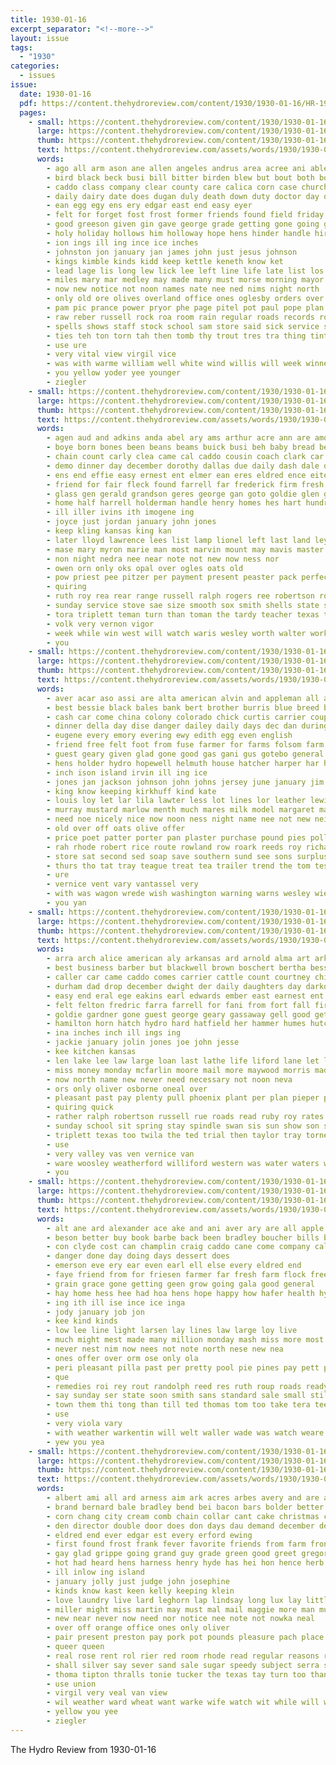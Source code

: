 ```yaml
---
title: 1930-01-16
excerpt_separator: "<!--more-->"
layout: issue
tags:
  - "1930"
categories:
  - issues
issue:
  date: 1930-01-16
  pdf: https://content.thehydroreview.com/content/1930/1930-01-16/HR-1930-01-16.pdf
  pages:
    - small: https://content.thehydroreview.com/content/1930/1930-01-16/small/HR-1930-01-16-01.jpg
      large: https://content.thehydroreview.com/content/1930/1930-01-16/large/HR-1930-01-16-01.jpg
      thumb: https://content.thehydroreview.com/content/1930/1930-01-16/thumbnails/HR-1930-01-16-01.jpg
      text: https://content.thehydroreview.com/assets/words/1930/1930-01-16/HR-1930-01-16-01.txt
      words:
        - ago all arm ason ane allen angeles andrus area acree ani able ave and age angeline abraham ary alva are american
        - bird black beck busi bill bitter birden blew but bout both board broadway bonds bos broom begin bradley back born began ber been brood brought boca blakley bell bees balance band browne bowen boast bee boswell brother business bro body boucher
        - caddo class company clear county care calica corn case church city come council chamber came cattle can college contin cost cold close car cause clyde carly chair con cloudy coats change
        - daily dairy date does dugan duly death down duty doctor day ditmore dell dark deem during dan days davis dent done dinner differ dee daughter don
        - ean egg egy ens ery edgar east end easy eyer
        - felt for forget fost frost former friends found field friday fine funny fire from france fall few felton fee farmer ford fell french first full farm flurry front
        - good greeson given gin gave george grade getting gone going glass grain governor
        - holy holiday hollows him holloway hope hens hinder handle hire hafer held house has hour heart heres heads had her hearing hone hatch hen high hutson harry honor hee hard holderman howard hal harriman hydro hess
        - ion ings ill ing ince ice inches
        - johnston jon january jan james john just jesus johnson
        - kings kimble kinds kidd keep kettle keneth know ket
        - lead lage lis long lew lick lee left line life late list los losing lev less lawton light last large let little
        - miles mary mar medley may made many must morse morning mayor mile more moist members mash matter men mors market mount money monday mon mail mcanally milton much miday misty march man mix mis music main moth
        - now new notice not noon names nate nee ned nims night north
        - only old ore olives overland office ones oglesby orders over obst ors off
        - pam pic prance power pryor phe page pitel pot paul pope plan pro people porter plants place public present president port part pack panic piel proud past per proper poli person
        - raw reber russell rock roa room rain regular roads records route roll race rate run render roy
        - spells shows staff stock school sam store said sick service study son sky stork see she special straight side sister saturday sale seems second south say such sun six sherman soon saw sim street screen sleet slick sing stewart set sheets storm streets snow ship summer storms stormy seven state sund sena sunday supper standing
        - ties teh ton torn tah then tomb thy trout tres tra thing tint tie too tures telling thai thur tombs tes than them trip town tilt the thaw toms taylor ting table times train tees tho threats ted talk temple till taken
        - use ure
        - very vital view virgil vice
        - was with warme william well white wind willis will week winners while weeks wright worth wee worst work weather winner world went watchman warm wilson wentz way wykert west win walls water
        - you yellow yoder yee younger
        - ziegler
    - small: https://content.thehydroreview.com/content/1930/1930-01-16/small/HR-1930-01-16-02.jpg
      large: https://content.thehydroreview.com/content/1930/1930-01-16/large/HR-1930-01-16-02.jpg
      thumb: https://content.thehydroreview.com/content/1930/1930-01-16/thumbnails/HR-1930-01-16-02.jpg
      text: https://content.thehydroreview.com/assets/words/1930/1930-01-16/HR-1930-01-16-02.txt
      words:
        - agen aud and adkins anda abel ary ams arthur acre ann are amos all allen august ask
        - boye born bones been beans beams buick busi beh baby bread ben best bonds bill blum back bett bills banks bast bank bandy but bar baldwin breeding book brother better bro brought bee bik
        - chain count carly clea came cal caddo cousin coach clark car carl cantrell coupe christina clone counts claude cato child champlin cedar county cashier con cecil colonel cash cobb
        - demo dinner day december dorothy dallas due daily dash dale ditch daughter delmar days doe demott death
        - ens end effie easy ernest ent elmer ean eres eldred ence eitel
        - friend for fair fleck found farrell far frederick firm fresh first fort few felton flint fry feck farm farms from folks floy faster
        - glass gen gerald grandson geres george gan goto goldie glen guest grove gas given grand going
        - home half harrell holderman handle henry homes hes hart hundred house hazen had hydro honor hodge hubert how has hassel harms high hatch her
        - ill iller ivins ith imogene ing
        - joyce just jordan january john jones
        - keep kling kansas king kan
        - later lloyd lawrence lees list lamp lionel left last land ley little light loc lorene lucile let lawter leber lynn leonard lock
        - mase mary myron marie man most marvin mount may mavis master missouri marion marshall miller merle made mis mar matter money more mor monday
        - non night nedra nee near note not new now ness nor
        - owen orn only oks opal over ogles oats old
        - pow priest pee pitzer per payment present peaster pack perfect pace parra phe part price potter pad
        - quiring
        - ruth roy rea rear range russell ralph rogers ree robertson roll rigg roa rosa rick rate rowland randolph ricks
        - sunday service stove sae size smooth sox smith shells state season see stutzman son stand spain small schantz six station stock soy sos sion seek sweeney shape stocks school study sea sedan short shock sport shirley saturday stutz sas start standard store sale second sell
        - tora triplett teman turn than toman the tardy teacher texas tie them tobe trip tea test ton taylor tave tae tommie then
        - volk very vernon vigor
        - week while win west will watch waris wesley worth walter work worley wee wharton williams writer with
        - you
    - small: https://content.thehydroreview.com/content/1930/1930-01-16/small/HR-1930-01-16-03.jpg
      large: https://content.thehydroreview.com/content/1930/1930-01-16/large/HR-1930-01-16-03.jpg
      thumb: https://content.thehydroreview.com/content/1930/1930-01-16/thumbnails/HR-1930-01-16-03.jpg
      text: https://content.thehydroreview.com/assets/words/1930/1930-01-16/HR-1930-01-16-03.txt
      words:
        - aver acar aso assi are alta american alvin and appleman all ani alton aid ata
        - best bessie black bales bank bert brother burris blue breed bryan been but boy baby balance boys back better bout board butler bees
        - cash car come china colony colorado chick curtis carrier coupe city clas charlie circle classen cattle certain cotto clarence cost calle christ comet can chastain contri cotton creek choice col class
        - dinner della day dise danger dailey daily days dec dan during dir demand dress daughters dewey dandy drop
        - eugene every emory evering ewy edith egg even english
        - friend free felt foot from fuse farmer for farms folsom farm first fast fred fatt few friday funk frank flakes figures found
        - guest geary given glad gone good gas gani gus gotebo general grain grady
        - hens holder hydro hopewell helmuth house hatcher harper har hier hime hansen head hay heres higgs him hamilton had harrow homer how hayne harl hafer has hess hubert hundred ham harold high hour home hollis hot
        - inch ison island irvin ill ing ice
        - jones jan jackson johnson john johns jersey june january jim jenn
        - king know keeping kirkhuff kind kate
        - louis loy let lar lila lawter less lot lines lor leather lewis lye liggett loss look little last leghorn lux lucien lister level light large lee
        - murray mustard marlow menth much mares milk model margaret made miss might moth mings morning mary mar may mil market meek mine more miller mince man merry mas monday miles mile mis
        - need noe nicely nice now noon ness night name nee not new neighbor north
        - old over off oats olive offer
        - price poet patter porter pan plaster purchase pound pies pollins per pert profit part pieper present pro plant peo public payne pie
        - rah rhode robert rice route rowland row roark reeds roy richards records record rather raymond ricks
        - store sat second sed soap save southern sund see sons surplus slagell such smiling shape shockley sorrel sell solon supply small som set stock sunday shoats still spring supper smith sie south safe soar saturday step schwab show sop staple swan snow soon said school
        - thurs tho tat tray teague treat tea trailer trend the tom tesi toe than them take tose texas too town tal tie thi taken
        - ure
        - vernice vent vary vantassel very
        - with was wagon wrede wish washington warning warns wesley wieland wheat will wee war wand white wheel west world wil weiland well wood weight western
        - you yan
    - small: https://content.thehydroreview.com/content/1930/1930-01-16/small/HR-1930-01-16-04.jpg
      large: https://content.thehydroreview.com/content/1930/1930-01-16/large/HR-1930-01-16-04.jpg
      thumb: https://content.thehydroreview.com/content/1930/1930-01-16/thumbnails/HR-1930-01-16-04.jpg
      text: https://content.thehydroreview.com/assets/words/1930/1930-01-16/HR-1930-01-16-04.txt
      words:
        - arra arch alice american aly arkansas ard arnold alma art ark are asa and ash ager ave
        - best business barber but blackwell brown boschert bertha bessemer blakley been broad ben buy boys beck buren ball baby busi better begin
        - caller car came caddo comes carrier cattle count courtney chick coy calle cypress certain charley courts cram church care chambers cate city cooper cates copper county canton coil colon carl charles come confidential conti cold cali claude cheap citizen chance child
        - durham dad drop december dwight der daily daughters day darko don dinner
        - easy end eral ege eakins earl edwards ember east earnest ent early edyth egg
        - felt felton fredric farra farrell for fani from fort fall firm frieda far finger friends friday farm fred former ford forde frank farmer foreman free fost foot
        - goldie gardner gone guest george geary gassaway gell good getting gue
        - hamilton horn hatch hydro hard hatfield her hammer humes hutchinson hardware herbert home harder hubert hou hundred hem harold holiday ham henry herndon had has har howard
        - ina inches inch ill ings ing
        - jackie january jolin jones joe john jesse
        - kee kitchen kansas
        - len lake lee law large loan last lathe life liford lane let lamp line land little
        - miss money monday mcfarlin moore mail more maywood morris made mur mond mill meas mis matter mcalester much mary many mineo
        - now north name new never need necessary not noon neva
        - ors only oliver osborne oneal over
        - pleasant past pay plenty pull phoenix plant per plan pieper pledge public present pitzer paye pro pitz pedro pump
        - quiring quick
        - rather ralph robertson russell rue roads read ruby roy rates ray reach rate route robbins renew rowlan randa rhoads ren
        - sunday school sit spring stay spindle swan sis sun show son sund stire sidney steel sho set sunda snow sylvester store spain sick san smith service schools sundy sale sanda special
        - triplett texas too twila the ted trial then taylor tray torney times take ting than tice teach tickell tank
        - use
        - very valley vas ven vernice van
        - ware woosley weatherford williford western was water waters weight walls way will wish wee working wil walter welding worthy wildman west weather waymon willim wells with work while wall wright week wicks well wyatt wave
        - you
    - small: https://content.thehydroreview.com/content/1930/1930-01-16/small/HR-1930-01-16-05.jpg
      large: https://content.thehydroreview.com/content/1930/1930-01-16/large/HR-1930-01-16-05.jpg
      thumb: https://content.thehydroreview.com/content/1930/1930-01-16/thumbnails/HR-1930-01-16-05.jpg
      text: https://content.thehydroreview.com/assets/words/1930/1930-01-16/HR-1930-01-16-05.txt
      words:
        - alt ane ard alexander ace ake and ani aver ary are all apple ago aaron abe adkins
        - beson better buy book barbe back been bradley boucher bills base baie bava bill business brought blaine but bring
        - con clyde cost can champlin craig caddo cane come company cale colorado cody crea col courts crail cry car collier
        - danger done day doing days dessert does
        - emerson eve ery ear even earl ell else every eldred end
        - faye friend from for friesen farmer far fresh farm flock freeze fever few forth fake
        - grain grace gone getting geen grow going gala good general
        - hay home hess hee had hoa hens hope happy how hafer health hydro her hamilton happ halls honea half hydo hal has happs hinton
        - ing ith ill ise ince ice inga
        - jody january job jon
        - kee kind kinds
        - low lee line light larsen lay lines law large loy live
        - much might mest made many million monday mash miss more most moore
        - never nest nim now nees not note north nese new nea
        - ones offer over orm ose only ola
        - peri pleasant pilla past per pretty pool pie pines pay pett phy pack perl power public pad people
        - que
        - remedies roi rey rout randolph reed res ruth roup roads ready renee reb rem rett ralph raney rom reber
        - say sunday ser state soon smith sans standard sale small still snow shall sinton standing sales sah sees sells spies save step service see sul school station six sani san
        - town them thi tong than till ted thomas tom too take tera tee tary the tower tak teed tine
        - use
        - very viola vary
        - with weather warkentin will welt waller wade was watch weare wit week wank wei wide work worms weatherford wright weeks well why
        - yew you yea
    - small: https://content.thehydroreview.com/content/1930/1930-01-16/small/HR-1930-01-16-06.jpg
      large: https://content.thehydroreview.com/content/1930/1930-01-16/large/HR-1930-01-16-06.jpg
      thumb: https://content.thehydroreview.com/content/1930/1930-01-16/thumbnails/HR-1930-01-16-06.jpg
      text: https://content.thehydroreview.com/assets/words/1930/1930-01-16/HR-1930-01-16-06.txt
      words:
        - albert ami all ard arness aim ark acres arbes avery and are armstrong alva aria appleman
        - brand bernard bale bradley bend bei bacon bars bolder better baby bill brown bros business best bring boschert brings bridgeport bur bry bull beans boots bishop buckmaster but bernice ben bassler buy
        - corn chang city cream comb chain collar cant cake christmas chas car cid charleston come cross call clay cane came course cheers cares cox carry coffee certain can cate chamber cull case cutting comes cleave custer content
        - den director double door does don days dau demand december dear duke done daughter daughters davi dress
        - eldred end ever edgar est every erford ewing
        - first found frost frank fever favorite friends from farm front fair folly finder floyd friend fresh ford for few filler free fish far fruit fey
        - gay glad grippe going grand guy grade green good greet gregory groce glay goodyear gue geary gorn
        - hot had heard hens harness henry hyde has hei hon hence herb hope hart hereford happy hatfield hold hustler hard heineman humes house hydro home hundred hugh her
        - ill inlow ing island
        - january jolly just judge john josephine
        - kinds know kast keen kelly keeping klein
        - love laundry live lard leghorn lap lindsay long lux lay little life let like light lae land line lights leather lows
        - miller might miss martin may must mal mail maggie more man much male mantia meats market mens mis money mary mon many matter maid millet most merit
        - new near never now need nor notice nee note not nowka neal
        - over off orange office ones only oliver
        - pair present preston pay pork pot pounds pleasure pach place par people pump poor pro part pick pure perle pav page phe per
        - queer queen
        - real rose rent rol rier red room rhode read regular reasons res root rem rogers rae reno reason record ralph rien
        - shall silver say sever sand sale sugar speedy subject serra stock straight springs still set service show save sleet seen smiling see standard supply state sweet streets soon soap sal sterling sele sow send san saa snow scarth store she son selves swan
        - thoma tipton thralls tonie tucker the texas tay turn too than tron tima town towns thrall tuck talk times taylor team them then
        - use union
        - virgil very veal van view
        - wil weather ward wheat want warke wife watch wit while will wilson with wish wee was weatherford works work well worthy week william white williams wait way
        - yellow you yee
        - ziegler
---
```


The Hydro Review from 1930-01-16

<!--more-->

